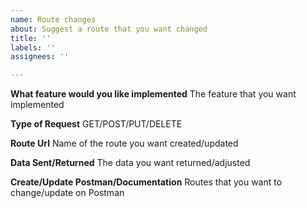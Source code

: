 ```yaml
---
name: Route changes
about: Suggest a route that you want changed
title: ''
labels: ''
assignees: ''

---
```


**What feature would you like implemented**
The feature that you want implemented

**Type of Request**
GET/POST/PUT/DELETE

**Route Url**
Name of the route you want created/updated

**Data Sent/Returned**
The data you want returned/adjusted

**Create/Update Postman/Documentation**
Routes that you want to change/update on Postman

